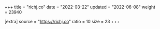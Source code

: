 +++
title = "richj.co"
date = "2022-03-22"
updated = "2022-06-08"
weight = 23940

[extra]
source = "https://richj.co"
ratio = 10
size = 23
+++

